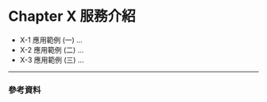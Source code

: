 # Chapter X 服務介紹
   - X-1 應用範例 (一) ...
   - X-2 應用範例 (二) ...
   - X-3 應用範例 (三) ...




* * *
### 參考資料
